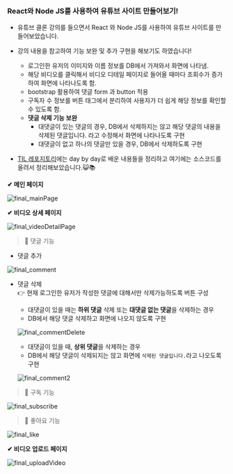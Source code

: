 ### React와 Node JS를 사용하여 유튜브 사이트 만들어보기!
- 유튜브 클론 강의를 들으면서 React 와 Node JS를 사용하여 유튜브 사이트를 만들어보았습니다.
  
- 강의 내용을 참고하여 기능 보완 및 추가 구현을 해보기도 하였습니다!
   - 로그인한 유저의 이미지와 이름 정보를 DB에서 가져와서 화면에 나타냄.
   - 해당 비디오를 클릭해서 비디오 디테일 페이지로 들어올 때마다 조회수가 증가하여 화면에 나타나도록 함.
   - bootstrap 활용하여 댓글 form 과 button 적용
   - 구독자 수 정보를 버튼 태그에서 분리하여 사용자가 더 쉽게 해당 정보를 확인할 수 있도록 함.
   - **댓글 삭제 기능 보완**
     - 대댓글이 있는 댓글의 경우, DB에서 삭제하지는 않고 해당 댓글의 내용을 삭제된 댓글입니다. 라고 수정해서 화면에 나타나도록 구현
     - 대댓글이 없고 하나의 댓글만 있을 경우, DB에서 삭제하도록 구현
       
- [TIL 레포지토리](https://github.com/jaeyooon/TIL/tree/main/React%2BNodeJS)에는 day by day로 배운 내용들을 정리하고 여기에는 소스코드를 올려서 정리해보았습니다.😺📚

**✔ 메인 페이지**

![final_mainPage](https://github.com/jaeyooon/TIL/assets/111714371/19b2195f-5fe4-49e0-a2f3-603ec3c8b0db)

**✔ 비디오 상세 페이지**

![final_videoDetailPage](https://github.com/jaeyooon/TIL/assets/111714371/aa0f328e-6032-49f1-9e82-264722f769a6)  

> 📌 댓글 기능
- 댓글 추가

![final_comment](https://github.com/jaeyooon/TIL/assets/111714371/b4836312-2bef-48c1-b368-4c80365c25f2)

- 댓글 삭제  
👉 현재 로그인한 유저가 작성한 댓글에 대해서만 삭제가능하도록 버튼 구성

  - 대댓글이 있을 때는 **하위 댓글** 삭제 또는 **대댓글 없는 댓글**을 삭제하는 경우
  - DB에서 해당 댓글 삭제하고 화면에 나오지 않도록 구현

  ![final_commentDelete](https://github.com/jaeyooon/TIL/assets/111714371/361d81b8-f57d-4f69-9209-d78b3e7423bb)
  
  - 대댓글이 있을 때, **상위 댓글**을 삭제하는 경우
  - DB에서 해당 댓글이 삭제되지는 않고 화면에 `삭제된 댓글입니다.`라고 나오도록 구현

  ![final_comment2](https://github.com/jaeyooon/jaeyooon/assets/111714371/9910f752-2bf5-4be3-977f-ae0e7f7ceb2b)

> 📌 구독 기능

![final_subscribe](https://github.com/jaeyooon/TIL/assets/111714371/86fe5dc9-2b89-4939-ac57-a8a67420c531)

> 📌 좋아요 기능

![final_like](https://github.com/jaeyooon/TIL/assets/111714371/bfe82628-cdf1-475a-997e-6382391f953d)

**✔ 비디오 업로드 페이지**

![final_uploadVideo](https://github.com/jaeyooon/TIL/assets/111714371/d9f3549f-8db9-410c-aabf-48f2110af536)
